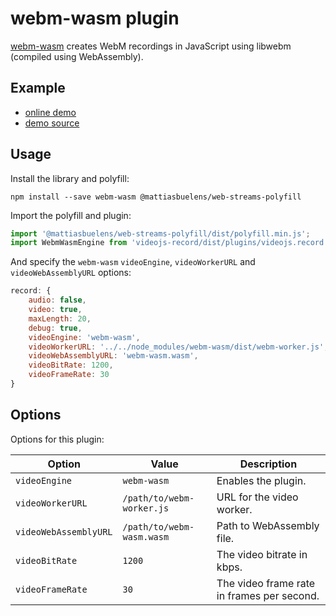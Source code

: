 # webm-wasm plugin

[webm-wasm](https://github.com/GoogleChromeLabs/webm-wasm) creates WebM
recordings in JavaScript using libwebm (compiled using WebAssembly).

## Example

- [online demo](https://collab-project.github.io/videojs-record/demo/video-only-webm-wasm.html)
- [demo source](https://github.com/collab-project/videojs-record/blob/master/examples/plugins/video-only-webm-wasm.html)

## Usage

Install the library and polyfill:

```console
npm install --save webm-wasm @mattiasbuelens/web-streams-polyfill
```

Import the polyfill and plugin:

```javascript
import '@mattiasbuelens/web-streams-polyfill/dist/polyfill.min.js';
import WebmWasmEngine from 'videojs-record/dist/plugins/videojs.record.webm-wasm.js';
```

And specify the `webm-wasm` `videoEngine`, `videoWorkerURL` and
`videoWebAssemblyURL` options:

```javascript
record: {
    audio: false,
    video: true,
    maxLength: 20,
    debug: true,
    videoEngine: 'webm-wasm',
    videoWorkerURL: '../../node_modules/webm-wasm/dist/webm-worker.js',
    videoWebAssemblyURL: 'webm-wasm.wasm',
    videoBitRate: 1200,
    videoFrameRate: 30
}
```

## Options

Options for this plugin:

| Option | Value | Description |
| --- | --- | --- |
| `videoEngine` | `webm-wasm` | Enables the plugin. |
| `videoWorkerURL` | `/path/to/webm-worker.js` | URL for the video worker. |
| `videoWebAssemblyURL` | `/path/to/webm-wasm.wasm` | Path to WebAssembly file. |
| `videoBitRate` | `1200` | The video bitrate in kbps. |
| `videoFrameRate` | `30` | The video frame rate in frames per second. |
